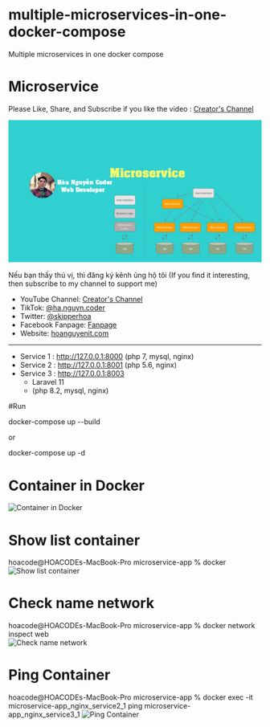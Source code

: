 # multiple-microservices-in-one-docker-compose
Multiple microservices in one docker compose

# Microservice
Please Like, Share, and Subscribe if you like the video : [Creator's Channel](https://www.youtube.com/channel/UCBOZRctXJSg9YNLyddedASg?sub_confirmation=1)

[![Multiple microservices in one docker compose](https://raw.githubusercontent.com/skipperhoa/microservice/main/background_demo_microservice.jpg)](https://www.youtube.com/watch?v=0WaQR1Ci5aY)

Nếu bạn thấy thú vị, thì đăng ký kênh ủng hộ tôi (If you find it interesting, then subscribe to my channel to support me)
- YouTube Channel: [Creator's Channel](https://www.youtube.com/channel/UCBOZRctXJSg9YNLyddedASg?sub_confirmation=1)
- TikTok: [@ha.nguyn.coder](https://www.tiktok.com/@ha.nguyn.coder)
- Twitter: [@skipperhoa](https://twitter.com/skipperhoa)
- Facebook Fanpage: [Fanpage](https://www.facebook.com/profile.php?id=100049475056780)
- Website: [hoanguyenit.com](https://hoanguyenit.com)

------------------------------------

+ Service 1 : http://127.0.0.1:8000 
  (php 7, mysql, nginx)
+ Service 2 : http://127.0.0.1:8001
  (php 5.6, nginx)
+ Service 3 : http://127.0.0.1:8003
  - Laravel 11
  - (php 8.2, mysql, nginx)
 

#Run

docker-compose up --build 

or

docker-compose up -d 

# Container in Docker
![Container in Docker](https://raw.githubusercontent.com/skipperhoa/multiple-microservices-in-one-docker-container/main/image-demo/Screenshot%202024-04-26%20at%2013.32.10.png)


# Show list container 

hoacode@HOACODEs-MacBook-Pro microservice-app % docker 
![Show list container](https://raw.githubusercontent.com/skipperhoa/multiple-microservices-in-one-docker-container/main/image-demo/Screenshot%202024-04-26%20at%2014.16.11.png)


# Check name network
hoacode@HOACODEs-MacBook-Pro microservice-app % docker network inspect web                                                              
![Check name network](https://raw.githubusercontent.com/skipperhoa/multiple-microservices-in-one-docker-container/main/image-demo/Screenshot%202024-04-26%20at%2014.16.27.png)


# Ping Container 

hoacode@HOACODEs-MacBook-Pro microservice-app % docker exec -it microservice-app_nginx_service2_1 ping microservice-app_nginx_service3_1
![Ping Container ](https://raw.githubusercontent.com/skipperhoa/multiple-microservices-in-one-docker-container/main/image-demo/Screenshot%202024-04-26%20at%2014.16.30.png)


